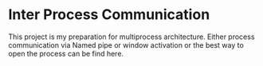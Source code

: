 # Inter Process Communication

This project is my preparation for multiprocess architecture. Either process communication via Named pipe or window activation or the best way to open the process can be find here.

